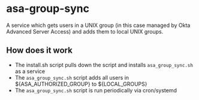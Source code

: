 # asa-group-sync

A service which gets users in a UNIX group (in this case managed by Okta Advanced Server Access) and adds them to local UNIX groups.
## How does it work

* The install.sh script pulls down the script and installs `asa_group_sync.sh` as a service
* The `asa_group_sync.sh` script adds all users in ${ASA_AUTHORIZED_GROUP} to ${LOCAL_GROUPS}
* The `asa_group_sync.sh` script is run periodically via cron/systemd
